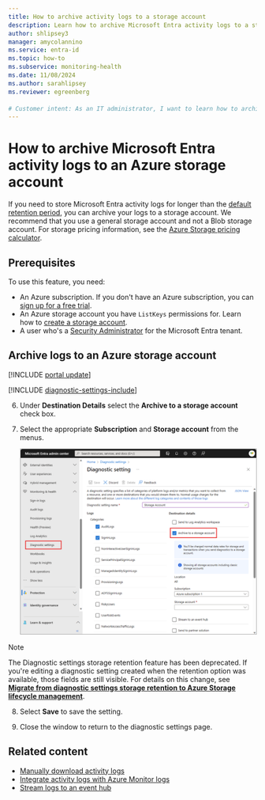 ```yaml
---
title: How to archive activity logs to a storage account
description: Learn how to archive Microsoft Entra activity logs to a storage account through Diagnostic settings.
author: shlipsey3
manager: amycolannino
ms.service: entra-id
ms.topic: how-to
ms.subservice: monitoring-health
ms.date: 11/08/2024
ms.author: sarahlipsey
ms.reviewer: egreenberg

# Customer intent: As an IT administrator, I want to learn how to archive Microsoft Entra logs to an Azure storage account so I can retain it for longer than the default retention period.
---
```

# How to archive Microsoft Entra activity logs to an Azure storage account

If you need to store Microsoft Entra activity logs for longer than the [default retention period](reference-reports-data-retention.md), you can archive your logs to a storage account. We recommend that you use a general storage account and not a Blob storage account. For storage pricing information, see the [Azure Storage pricing calculator](https://azure.microsoft.com/pricing/calculator/?service=storage).

## Prerequisites

To use this feature, you need:

* An Azure subscription. If you don't have an Azure subscription, you can [sign up for a free trial](https://azure.microsoft.com/free/).
* An Azure storage account you have `ListKeys` permissions for. Learn how to [create a storage account](/azure/storage/common/storage-account-create).
* A user who's a [Security Administrator](permissions-reference.md#security-administrator) for the Microsoft Entra tenant.

## Archive logs to an Azure storage account

[!INCLUDE [portal update](../../includes/portal-update.md)]

[!INCLUDE [diagnostic-settings-include](../../includes/diagnostic-settings-include.md)]

6. Under **Destination Details** select the **Archive to a storage account** check box.

7. Select the appropriate **Subscription** and **Storage account** from the menus.

    ![Screenshot of the diagnostic settings](media/howto-archive-logs-to-storage-account/diagnostic-settings-storage.png)

  > [!NOTE]
  > The Diagnostic settings storage retention feature has been deprecated. If you're editing a diagnostic setting created when the retention option was available, those fields are still visible. For details on this change, see [**Migrate from diagnostic settings storage retention to Azure Storage lifecycle management**](/azure/azure-monitor/essentials/migrate-to-azure-storage-lifecycle-policy).
 
8. Select **Save** to save the setting.

9. Close the window to return to the diagnostic settings page.

## Related content

* [Manually download activity logs](howto-download-logs.md)
* [Integrate activity logs with Azure Monitor logs](howto-integrate-activity-logs-with-azure-monitor-logs.yml)
* [Stream logs to an event hub](howto-stream-logs-to-event-hub.md)
